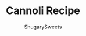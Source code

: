---
layout: ../../layouts/MarkdownPostLayout.astro
title: Cannoli Recipe
author: ShugarySweets
pubDate: 2019-01-15
description: "Easy Cannoli recipe with fresh ricotta filling, and decorated to perfection. Italian bakeries step aside for this at home treat."
image_url: https://www.shugarysweets.com/wp-content/uploads/2011/08/cannoli-recipe-4.jpg
tags: ["Desserts","Italian"]
calories: 509
protein: 13
carbohydrates: 42
fats: 32
fiber: 2
ingredients: ["12 cannoli shells (premade)","1 1/2 cup ricotta cheese","1/2 cup mascarpone cheese","1 cup powdered sugar","1/4 cup orange peel candy, chopped","1 teaspoon almond extract","chocolate chips, sprinkles, pistachios (chopped) powdered sugar, optional"]
serves: 12
time: "20 minutes"
prepTime: "20 minutes"
instructions: ["For the filling, mix ricotta with mascarpone and powdered sugar until fluffy and smooth. Beat in almond extract. Fold in candied oranges. Refrigerate for 2 hours, or until ready to use.","To serve, pipe filling into cannoli shells. (I dipped the ends of my shells in melted Ghirardelli dark chocolate and allowed to harden). Sprinkle with chocolate chips, sprinkles, pistachios, or powdered sugar. Eat immediately! Enjoy!"]
nutrition: ["509 calories","42 grams carbohydrates","77 milligrams cholesterol","32 grams fat","2 grams fiber","13 grams protein","14 grams saturated fat","162 milligrams sodium","21 grams sugar","0 grams trans fat","17 grams unsaturated fat"]
---